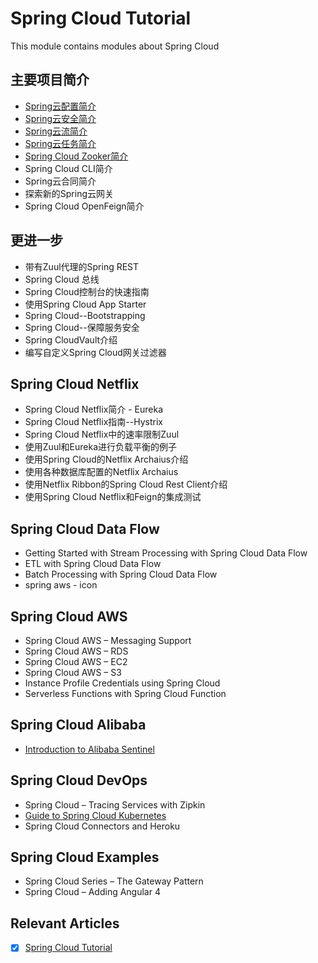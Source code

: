 # Spring Cloud Tutorial

This module contains modules about Spring Cloud

## 主要项目简介

- [Spring云配置简介](/spring-cloud-config/README.md)
- [Spring云安全简介](/spring-cloud-security/README.md)
- [Spring云流简介](/spring-cloud-stream/spring-cloud-stream-rabbit/README-zh.md)
- [Spring云任务简介](/spring-cloud-task/README-zh.md)
- [Spring Cloud Zooker简介](/spring-cloud-zookeeper/README-zh.md)
- Spring Cloud CLI简介
- Spring云合同简介
- 探索新的Spring云网关
- Spring Cloud OpenFeign简介

## 更进一步

- 带有Zuul代理的Spring REST
- Spring Cloud 总线
- Spring Cloud控制台的快速指南
- 使用Spring Cloud App Starter
- Spring Cloud--Bootstrapping
- Spring Cloud--保障服务安全
- Spring CloudVault介绍
- 编写自定义Spring Cloud网关过滤器

## Spring Cloud Netflix

- Spring Cloud Netflix简介 - Eureka
- Spring Cloud Netflix指南--Hystrix
- Spring Cloud Netflix中的速率限制Zuul
- 使用Zuul和Eureka进行负载平衡的例子
- 使用Spring Cloud的Netflix Archaius介绍
- 使用各种数据库配置的Netflix Archaius
- 使用Netflix Ribbon的Spring Cloud Rest Client介绍
- 使用Spring Cloud Netflix和Feign的集成测试

## Spring Cloud Data Flow

- Getting Started with Stream Processing with Spring Cloud Data Flow
- ETL with Spring Cloud Data Flow
- Batch Processing with Spring Cloud Data Flow
- spring aws - icon

## Spring Cloud AWS

- Spring Cloud AWS – Messaging Support
- Spring Cloud AWS – RDS
- Spring Cloud AWS – EC2
- Spring Cloud AWS – S3
- Instance Profile Credentials using Spring Cloud
- Serverless Functions with Spring Cloud Function

## Spring Cloud Alibaba

- [Introduction to Alibaba Sentinel](/spring-cloud-sentinel/README-zh.md)

## Spring Cloud DevOps

- Spring Cloud – Tracing Services with Zipkin
- [Guide to Spring Cloud Kubernetes](/spring-cloud-kubernetes/README-zh.md)
- Spring Cloud Connectors and Heroku

## Spring Cloud Examples

- Spring Cloud Series – The Gateway Pattern
- Spring Cloud – Adding Angular 4

## Relevant Articles

- [x] [Spring Cloud Tutorial](https://www.baeldung.com/spring-cloud-series)

